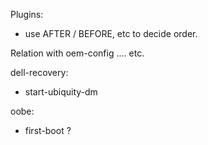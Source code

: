 Plugins:
 * use AFTER / BEFORE, etc to decide order.

Relation with oem-config
....
etc.

dell-recovery:
 * start-ubiquity-dm


oobe:
 * first-boot ?